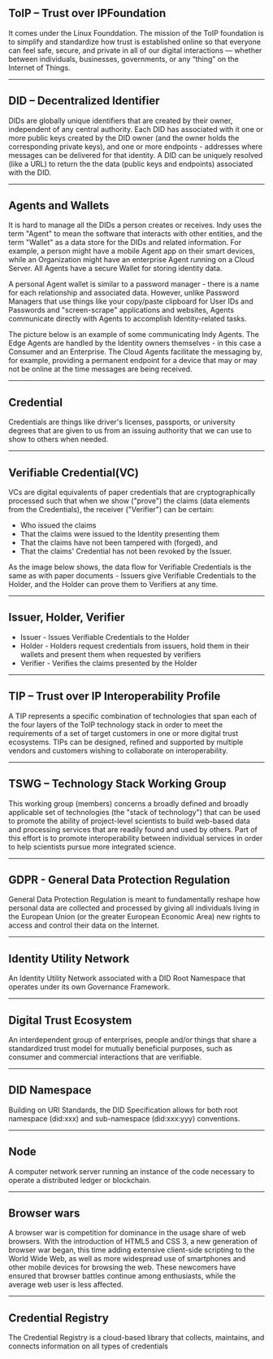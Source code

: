 ## ToIP – Trust over IP​ Foundation

It comes under the Linux Founddation. The mission of the ToIP foundation is to simplify and standardize how trust is established online so that everyone can feel safe, 
secure, and private in all of our digital interactions — whether between individuals, businesses, governments, or any “thing” on the Internet of Things.

***

## DID – Decentralized Identifier

DIDs are globally unique identifiers that are created by their owner, independent of any central authority. Each DID has associated with it one or more public keys created 
by the DID owner (and the owner holds the corresponding private keys), and one or more endpoints - addresses where messages can be delivered for that identity. A DID can 
be uniquely resolved (like a URL) to return the the data (public keys and endpoints) associated with the DID. 


***

## Agents and Wallets

It is hard to manage all the DIDs a person creates or receives. Indy uses the term "Agent" to mean the software that interacts with other entities, and the term "Wallet" as a data store for the DIDs and related information. For example, a person might have a mobile Agent app on their smart devices, while an Organization might have an enterprise Agent running on a Cloud Server. All Agents have a secure Wallet for storing identity data.

A personal Agent wallet is similar to a password manager - there is a name for each relationship and associated data. However, unlike Password Managers that use things 
like your copy/paste clipboard for User IDs and Passwords and "screen-scrape" applications and websites, Agents communicate directly with Agents to accomplish 
Identity-related tasks.

The picture below is an example of some communicating Indy Agents. The Edge Agents are handled by the Identity owners themselves - in this case a Consumer and an 
Enterprise. The Cloud Agents facilitate the messaging by, for example, providing a permanent endpoint for a device that may or may not be online at the time messages are 
being received.


***

## Credential 

Credentials are things like driver's licenses, passports, or university degrees that are given to us from an issuing authority that we can use to show to others when needed. 

***

## Verifiable Credential(VC)

VCs are digital equivalents of paper credentials that are cryptographically processed such that when we show ("prove") the claims (data elements from the Credentials), the 
receiver ("Verifier") can be certain:
- Who issued the claims
- That the claims were issued to the Identity presenting them
- That the claims have not been tampered with (forged), and
- That the claims' Credential has not been revoked by the Issuer.

As the image below shows, the data flow for Verifiable Credentials is the same as with paper documents - Issuers give Verifiable Credentials to the Holder, and the Holder 
can prove them to Verifiers at any time.


***

## Issuer, Holder, Verifier

- Issuer - Issues Verifiable Credentials to the Holder
- Holder - Holders request credentials from issuers, hold them in their wallets and present them when requested by verifiers
- Verifier - Verifies the claims presented by the Holder

***

## TIP – Trust over IP Interoperability Profile​

A TIP represents a specific combination of technologies that span each of the four layers of the ToIP technology stack in order to meet the requirements of a set of target 
customers in one or more digital trust ecosystems. TIPs can be designed, refined and supported by multiple vendors and customers wishing to collaborate on interoperability.

***

## TSWG – Technology Stack Working Group​

This working group (members) concerns a broadly defined and broadly applicable set of technologies (the "stack of technology") that can be used to promote the ability of 
project-level scientists to build web-based data and processing services that are readily found and used by others. Part of this effort is to promote interoperability 
between individual services in order to help scientists pursue more integrated science.

***

## GDPR - General Data Protection Regulation​

General Data Protection Regulation is meant to fundamentally reshape how personal data are collected and processed by giving all individuals living in the European Union 
(or the greater European Economic Area) new rights to access and control their data on the Internet.

***

## Identity Utility Network

An Identity Utility Network associated with a DID Root Namespace that operates under its own Governance Framework.

***

## Digital Trust Ecosystem

An interdependent group of enterprises, people and/or things that share a standardized trust model for mutually beneficial purposes, such as consumer and commercial 
interactions that are verifiable.

***

## DID Namespace

Building on URI Standards, the DID Specification allows for both root namespace (did:xxx) and sub-namespace (did:xxx:yyy) conventions.

***

## Node

A computer network server running an instance of the code necessary to operate a distributed ledger or blockchain. 

***

## Browser wars

A browser war is competition for dominance in the usage share of web browsers. With the introduction of HTML5 and CSS 3, a new generation of browser war began, this time adding extensive client-side scripting to the World Wide Web, as well as more widespread use of smartphones and other mobile devices for browsing the web. These newcomers have ensured that browser battles continue among enthusiasts, while the average web user is less affected.

***

## Credential Registry

The Credential Registry is a cloud-based library that collects, maintains, and connects information on all types of credentials


